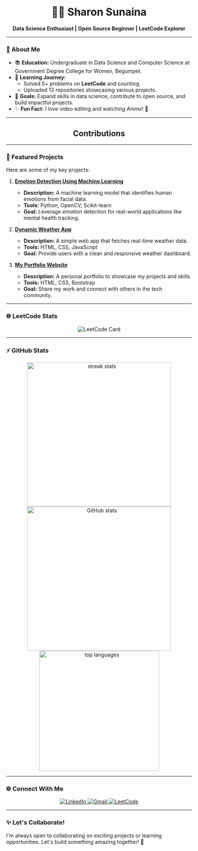 <div align="center">
  <h1>👩‍💻 Sharon Sunaina</h1>
  <p><b>Data Science Enthusiast | Open Source Beginner | LeetCode Explorer</b></p>
</div>

---

### 🌟 About Me
- 📚 **Education:** Undergraduate in Data Science and Computer Science at Government Degree College for Women, Begumpet.
- 🌱 **Learning Journey:**  
  - Solved 5+ problems on **LeetCode** and counting.  
  - Uploaded 13 repositories showcasing various projects.
- 🎯 **Goals:** Expand skills in data science, contribute to open source, and build impactful projects.  
- ✨ **Fun Fact:** I love video editing and watching *Anime*! 🎥  

---

<div align="center">
  <h2> Contributions </h2>
</div>

---

### 🚀 Featured Projects
Here are some of my key projects:

1. **[Emotion Detection Using Machine Learning](https://github.com/Sharonsunaina7/Emotion_Detection)**  
   - **Description:** A machine learning model that identifies human emotions from facial data.  
   - **Tools:** Python, OpenCV, Scikit-learn  
   - **Goal:** Leverage emotion detection for real-world applications like mental health tracking.

2. **[Dynamic Weather App](#)**  
   - **Description:** A simple web app that fetches real-time weather data.  
   - **Tools:** HTML, CSS, JavaScript  
   - **Goal:** Provide users with a clean and responsive weather dashboard.

3. **[My Portfolio Website](#)**  
   - **Description:** A personal portfolio to showcase my projects and skills.  
   - **Tools:** HTML, CSS, Bootstrap  
   - **Goal:** Share my work and connect with others in the tech community.

---

### 🌐 LeetCode Stats
<p align="center">
  <img src="https://leetcard.jacoblin.cool/Sharonsunaina7?theme=dark&font=Nunito&ext=heatmap" alt="LeetCode Card" />
</p>

---

### ⚡ GitHub Stats
<div align="center">
  <img width=390 src="https://streak-stats.demolab.com/?user=Sharonsunaina7&count_private=true&theme=react&border_radius=10" alt="streak stats"/>
  <img width=390 src="https://github-readme-stats.vercel.app/api?username=Sharonsunaina7&show_icons=true&theme=react&rank_icon=github&border_radius=10" alt="GitHub stats" />
  <img width=325 align="center" src="https://github-readme-stats.vercel.app/api/top-langs/?username=Sharonsunaina7&langs_count=8&layout=compact&theme=react&border_radius=10" alt="top languages" />
</div>

---

### 🌐 Connect With Me
<p align="center">
  <a href="https://linkedin.com/in/sharon7103" target="_blank">
    <img src="https://img.shields.io/badge/LinkedIn-blue?style=for-the-badge&logo=linkedin" alt="LinkedIn">
  </a>
  <a href="mailto:sharonsunaina7@gmail.com" target="_blank">
    <img src="https://img.shields.io/badge/Email-D14836?style=for-the-badge&logo=gmail&logoColor=white" alt="Gmail">
  </a>
  <a href="https://leetcode.com/sharonsunaina710" target="_blank">
    <img src="https://img.shields.io/badge/LeetCode-FFA116?style=for-the-badge&logo=leetcode&logoColor=black" alt="LeetCode">
  </a>
</p>


---

### ✨ Let's Collaborate!
I'm always open to collaborating on exciting projects or learning opportunities. Let's build something amazing together! 🚀
